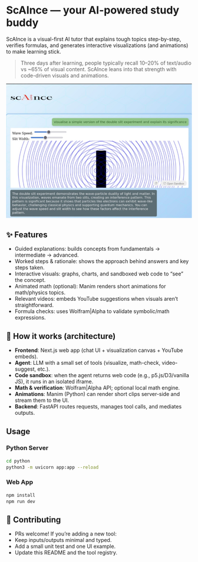# ScAInce — your AI-powered study buddy

ScAInce is a visual-first AI tutor that explains tough topics step-by-step, verifies formulas, and generates interactive visualizations (and animations) to make learning stick.

> Three days after learning, people typically recall 10–20% of text/audio vs ~65% of visual content. ScAInce leans into that strength with code-driven visuals and animations.

![ScAInce Demo](docs/example.jpg)

## ✨ Features

- Guided explanations: builds concepts from fundamentals → intermediate → advanced.
- Worked steps & rationale: shows the approach behind answers and key steps taken.
- Interactive visuals: graphs, charts, and sandboxed web code to “see” the concept.
- Animated math (optional): Manim renders short animations for math/physics topics.
- Relevant videos: embeds YouTube suggestions when visuals aren’t straightforward.
- Formula checks: uses Wolfram|Alpha to validate symbolic/math expressions.


## 🧱 How it works (architecture)

- **Frontend**: Next.js web app (chat UI + visualization canvas + YouTube embeds).
- **Agent**: LLM with a small set of tools (visualize, math-check, video-suggest, etc.).
- **Code sandbox**: when the agent returns web code (e.g., p5.js/D3/vanilla JS), it runs in an isolated iframe.
- **Math & verification**: Wolfram|Alpha API; optional local math engine.
- **Animations**: Manim (Python) can render short clips server-side and stream them to the UI.
- **Backend**: FastAPI routes requests, manages tool calls, and mediates outputs.

## Usage

### Python Server

```bash
cd python
python3 -m uvicorn app:app --reload
```

### Web App

```bash
npm install
npm run dev
```

## 🤝 Contributing

- PRs welcome! If you’re adding a new tool:
- Keep inputs/outputs minimal and typed.
- Add a small unit test and one UI example.
- Update this README and the tool registry.
